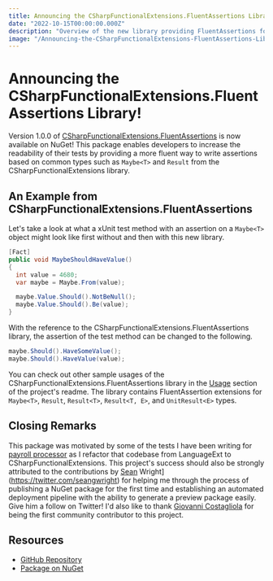 ```yaml
---
title: Announcing the CSharpFunctionalExtensions.FluentAssertions Library
date: "2022-10-15T00:00:00.000Z"
description: "Overview of the new library providing FluentAssertions for CSharpFunctionalExtensions. Now available on NuGet!"
image: "/Announcing-the-CSharpFunctionalExtensions-FluentAssertions-Library.png"
---
```


# Announcing the CSharpFunctionalExtensions.FluentAssertions Library!

Version 1.0.0 of [CSharpFunctionalExtensions.FluentAssertions](https://www.nuget.org/packages/CSharpFunctionalExtensions.FluentAssertions) is now available on NuGet! This package enables developers to increase the readability of their tests by providing a more fluent way to write assertions based on common types such as `Maybe<T>` and `Result` from the CSharpFunctionalExtensions library.

## An Example from CSharpFunctionalExtensions.FluentAssertions

Let's take a look at what a xUnit test method with an assertion on a `Maybe<T>` object might look like first without and then with this new library.

```csharp
[Fact]
public void MaybeShouldHaveValue()
{
  int value = 4680;
  var maybe = Maybe.From(value);

  maybe.Value.Should().NotBeNull();
  maybe.Value.Should().Be(value); 
}
```

With the reference to the CSharpFunctionalExtensions.FluentAssertions library, the assertion of the test method can be changed to the following.

```csharp
maybe.Should().HaveSomeValue();
maybe.Should().HaveValue(value);
```

You can check out other sample usages of the CSharpFunctionalExtensions.FluentAssertions library in the [Usage](https://github.com/NitroDevs/CSharpFunctionalExtensions.FluentAssertions#usage) section of the project's readme. The library contains FluentAssertion extensions for `Maybe<T>`, `Result`, `Result<T>`, `Result<T, E>`, and `UnitResult<E>` types.

## Closing Remarks

This package was motivated by some of the tests I have been writing for [payroll processor](https://github.com/KyleMcMaster/payroll-processor) as I refactor that codebase from LanguageExt to CSharpFunctionalExtensions. This project's success should also be strongly attributed to the contributions by [Sean](https://twitter.com/seangwright) Wright](https://twitter.com/seangwright) for helping me through the process of publishing a NuGet package for the first time and establishing an automated deployment pipeline with the ability to generate a preview package easily. Give him a follow on Twitter! I'd also like to thank [Giovanni Costagliola](https://github.com/MrBogomips) for being the first community contributor to this project.

## Resources

* [GitHub Repository](https://github.com/NitroDevs/CSharpFunctionalExtensions.FluentAssertions)
* [Package on NuGet](https://www.nuget.org/packages/CSharpFunctionalExtensions.FluentAssertions)
